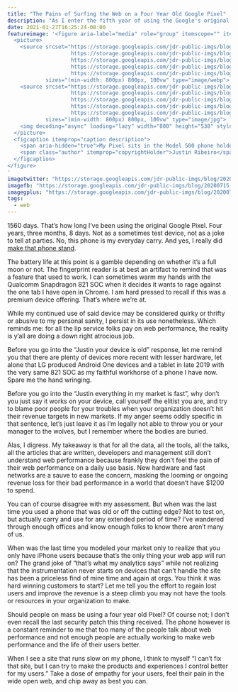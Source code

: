```yaml
---
title: "The Pains of Surfing the Web on a Four Year Old Google Pixel"
description: "As I enter the fifth year of using the Google's original flagship Pixel, I have deep concerns about whether anyone really cares about web performance."
date: 2021-01-27T16:25:24-08:00
featureimage: '<figure aria-label="media" role="group" itemscope="" itemprop="associatedMedia" itemtype="http://schema.org/ImageObject">
  <picture>
    <source srcset="https://storage.googleapis.com/jdr-public-imgs/blog/20200715-desk-phone-printed-finished-640.webp 640w,
                    https://storage.googleapis.com/jdr-public-imgs/blog/20200715-desk-phone-printed-finished-800.webp 800w,
                    https://storage.googleapis.com/jdr-public-imgs/blog/20200715-desk-phone-printed-finished-1024.webp 1024w,
                    https://storage.googleapis.com/jdr-public-imgs/blog/20200715-desk-phone-printed-finished-1280.webp 1280w,
                    https://storage.googleapis.com/jdr-public-imgs/blog/20200715-desk-phone-printed-finished-1600.webp 1600w"
            sizes="(min-width: 800px) 800px, 100vw" type="image/webp">
    <source srcset="https://storage.googleapis.com/jdr-public-imgs/blog/20200715-desk-phone-printed-finished-640.jpg 640w,
                    https://storage.googleapis.com/jdr-public-imgs/blog/20200715-desk-phone-printed-finished-800.jpg 800w,
                    https://storage.googleapis.com/jdr-public-imgs/blog/20200715-desk-phone-printed-finished-1024.jpg 1024w,
                    https://storage.googleapis.com/jdr-public-imgs/blog/20200715-desk-phone-printed-finished-1280.jpg 1280w,
                    https://storage.googleapis.com/jdr-public-imgs/blog/20200715-desk-phone-printed-finished-1600.jpg 1600w"
            sizes="(min-width: 800px) 800px, 100vw" type="image/jpg">
    <img decoding="async" loading="lazy" width="800" height="538" style="background-size: cover; background-image: url(''data:image/svg+xml;charset=utf-8,%3Csvg xmlns=\''http%3A//www.w3.org/2000/svg\'' xmlns%3Axlink=\''http%3A//www.w3.org/1999/xlink\'' viewBox=\''0 0 1280 853\''%3E%3Cfilter id=\''b\'' color-interpolation-filters=\''sRGB\''%3E%3CfeGaussianBlur stdDeviation=\''.5\''%3E%3C/feGaussianBlur%3E%3CfeComponentTransfer%3E%3CfeFuncA type=\''discrete\'' tableValues=\''1 1\''%3E%3C/feFuncA%3E%3C/feComponentTransfer%3E%3C/filter%3E%3Cimage filter=\''url(%23b)\'' x=\''0\'' y=\''0\'' height=\''100%25\'' width=\''100%25\'' xlink%3Ahref=\''data%3Aimage/png;base64,iVBORw0KGgoAAAANSUhEUgAAAAkAAAAGCAIAAACepSOSAAAACXBIWXMAAC4jAAAuIwF4pT92AAAAs0lEQVQI1wGoAFf/AImSoJSer5yjs52ktp2luJuluKOpuJefsoCNowB+kKaOm66grL+krsCnsMGrt8m1u8mzt8OVoLIAhJqzjZ2tnLLLnLHJp7fNmpyjqbPCqLrRjqO7AIeUn5ultaWtt56msaSnroZyY4mBgLq7wY6TmwCRfk2Pf1uzm2WulV+xmV6rmGyQfFm3nWSBcEIAfm46jX1FkH5Djn5AmodGo49MopBLlIRBfG8yj/dfjF5frTUAAAAASUVORK5CYII=\''%3E%3C/image%3E%3C/svg%3E'');" src="https://storage.googleapis.com/jdr-public-imgs/blog/20200715-desk-phone-printed-finished-800.jpg" alt="My Pixel sits in the Model 500 phone holder I designed, which seems fitting given its age.">
  </picture>
  <figcaption itemprop="caption description">
    <span aria-hidden="true">My Pixel sits in the Model 500 phone holder I designed, which seems fitting given its age.</span>
    <span class="author" itemprop="copyrightHolder">Justin Ribeiro</span>
  </figcaption>
</figure>
'
imagetwitter: "https://storage.googleapis.com/jdr-public-imgs/blog/20200715-desk-phone-printed-finished-800.jpg"
imagefb: "https://storage.googleapis.com/jdr-public-imgs/blog/20200715-desk-phone-printed-finished-800.jpg"
imagegplus: "https://storage.googleapis.com/jdr-public-imgs/blog/20200715-desk-phone-printed-finished-800.jpg"
tags:
  - web
---
```


1560 days. That’s how long I’ve been using the original Google Pixel. Four years, three months, 8 days. Not as a sometimes test device, not as a joke to tell at parties. No, this phone is my everyday carry. And yes, I really did [make that phone stand](/chronicle/2020/07/15/designing-and-3d-printing-a-classic-we-model-500-inspired-phone-stand/).

The battery life at this point is a gamble depending on whether it’s a full moon or not. The fingerprint reader is at best an artifact to remind that was a feature that used to work. I can sometimes warm my hands with the Qualcomm Snapdragon 821 SOC when it decides it wants to rage against the one tab I have open in Chrome. I am hard pressed to recall if this was a premium device offering. That’s where we’re at.

While my continued use of said device may be considered quirky or thrifty or abusive to my personal sanity, I persist in its use nonetheless. Which reminds me: for all the lip service folks pay on web performance, the reality is y’all are doing a down right atrocious job.

Before you go into the “Justin your device is old” response, let me remind you that there are plenty of devices more recent with lesser hardware, let alone that LG produced Android One devices and a tablet in late 2019 with the very same 821 SOC as my faithful workhorse of a phone I have now. Spare me the hand wringing.

Before you go into the “Justin everything in my market is fast”, why don’t you just say it works on your device, call yourself the elitist you are, and try to blame poor people for your troubles when your organization doesn’t hit their revenue targets in new markets. If my anger seems oddly specific in that sentence, let’s just leave it as I’m legally not able to throw you or your manager to the wolves, but I remember where the bodies are buried.

Alas, I digress. My takeaway is that for all the data, all the tools, all the talks, all the articles that are written, developers and management still don’t understand web performance because frankly they don’t feel the pain of their web performance on a daily use basis. New hardware and fast networks are a sauve to ease the concern, masking the looming or ongoing revenue loss for their bad performance in a world that doesn’t have $1200 to spend.

You can of course disagree with my assessment. But when was the last time you used a phone that was old or off the cutting edge? Not to test on, but actually carry and use for any extended period of time? I’ve wandered through enough offices and know enough folks to know there aren’t many of us.

When was the last time you modeled your market only to realize that you only have iPhone users because that’s the only thing your web app will run on? The grand joke of “that’s what my analytics says” while not realizing that the instrumentation never starts on devices that can’t handle the site has been a priceless find of mine time and again at orgs. You think it was hard winning customers to start? Let me tell you the effort to regain lost users and improve the revenue is a steep climb you may not have the tools or resources in your organization to make.

Should people on mass be using a four year old Pixel? Of course not; I don’t even recall the last security patch this thing received. The phone however is a constant reminder to me that too many of the people talk about web performance and not enough people are actually working to make web performance and the life of their users better.

When I see a site that runs slow on my phone, I think to myself “I can’t fix that site, but I can try to make the products and experiences I control better for my users.” Take a dose of empathy for your users, feel their pain in the wide open web, and chip away as best you can.

